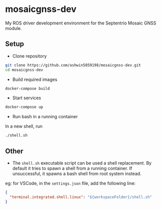 # mosaicgnss-dev

My ROS driver development environment for the Septentrio Mosaic GNSS module.

## Setup

- Clone repository

```bash
git clone https://github.com/ashwin5059198/mosaicgnss-dev.git
cd mosaicgnss-dev
```

- Build required images

```bash
docker-compose build
```

- Start services

```bash
docker-compose up
```

- Run bash in a running container

In a new shell, run

```bash
./shell.sh
```

## Other

- The `shell.sh` executable script can be used a shell replacement. By default it tries to spawn a shell from a running container. If unsuccessful, it spawns a bash shell from root system instead.

eg: for VSCode, in the `settings.json` file, add the following line:

```json
{
  "terminal.integrated.shell.linux": "${workspaceFolder}/shell.sh"
}
```
